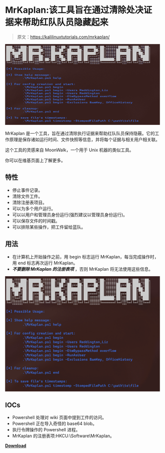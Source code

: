 # MrKaplan:该工具旨在通过清除处决证据来帮助红队队员隐藏起来

> 原文：<https://kalilinuxtutorials.com/mrkaplan/>

[![](img//2d0d2b5673aaae687aab346657367b2a.png)](https://blogger.googleusercontent.com/img/b/R29vZ2xl/AVvXsEhLFcShoRDR33MGQuQ_58RXhcGuls3M4haLRMgC_-E5M998_3HA3Xf0ZUZZSmYDxJ3sNsG7yM-ietYECJYWca-4-4wzqHmT3AOzRDpe3t-IAlq9BxyJfQdubAqbKzvGqHC_hyz3EOW2iwz9-5R4LacB9y00czydpsmfRUvn5ERRAcBcIdj6dv7bUGJy/s728/usage%20(1).png)

MrKaplan 是一个工具，旨在通过清除执行证据来帮助红队队员保持隐蔽。它的工作原理是保存诸如运行时间、文件快照等信息，并将每个证据与相关用户相关联。

这个工具的灵感来自 MoonWalk，一个用于 Unix 机器的类似工具。

你可以在维基页面上了解更多。

## 特性

*   停止事件记录。
*   清除文件工件。
*   清除注册表项目。
*   可以为多个用户运行。
*   可以以用户和管理员身份运行(强烈建议以管理员身份运行)。
*   可以保存文件的时间戳。
*   可以排除某些操作，把工件留给蓝队。

## 用法

*   在计算机上开始操作之前，用 begin 标志运行 MrKaplan，每当完成操作时，用 end 标志再次运行 MrKaplan。
*   ***不要删除 MrKaplan 的注册表项*** ，否则 MrKaplan 将无法使用这些信息。

![](img//28e8595f2395d8f64b55f1f866480fda.png)

## IOCs

*   Powershell 处理对 wiki 页面中提到工件的访问。
*   Powershell 正在导入奇怪的 base64 blob。
*   执行令牌操作的 Powershell 进程。
*   MrKaplan 的注册表项:HKCU:\Software\MrKaplan。

[**Download**](https://github.com/Idov31/MrKaplan)